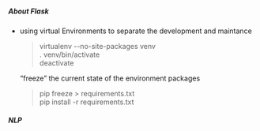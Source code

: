 ##### About Flask
* using virtual Environments to separate the development and maintance 
    >virtualenv --no-site-packages venv  
    > . venv/bin/activate  
    >deactivate 
    
    “freeze” the current state of the environment packages  
    > pip freeze > requirements.txt   
    > pip install -r requirements.txt 
   
##### NLP